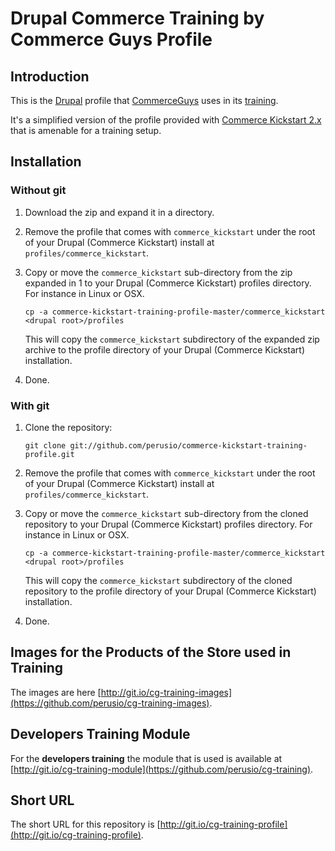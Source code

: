 # Drupal Commerce Training by Commerce Guys Profile

## Introduction

This is the [Drupal](https://drupal.org) profile that
[CommerceGuys](http://commerceguys.com) uses in its
[training](https://marketplace.commerceguys.com/training).

It's a simplified version of the profile provided with
[Commerce Kickstart 2.x](https://drupal.org/project/commerce_kickstart)
that is amenable for a training setup.

## Installation 

### Without git

 1. Download the zip and expand it in a directory.
 
 2. Remove the profile that comes with `commerce_kickstart`
    under the root of your Drupal (Commerce Kickstart) install at
    `profiles/commerce_kickstart`. 
    
 3. Copy or move the `commerce_kickstart` sub-directory from the zip
    expanded in 1 to your Drupal (Commerce Kickstart) profiles
    directory. For instance in Linux or OSX.
    
        cp -a commerce-kickstart-training-profile-master/commerce_kickstart <drupal root>/profiles
    
    This will copy the `commerce_kickstart` subdirectory of the
    expanded zip archive to the profile directory of your Drupal
    (Commerce Kickstart) installation.
    
 4. Done.
 
 
### With git
 
 1. Clone the repository:
        
        git clone git://github.com/perusio/commerce-kickstart-training-profile.git
        
 2. Remove the profile that comes with `commerce_kickstart`
    under the root of your Drupal (Commerce Kickstart) install at
    `profiles/commerce_kickstart`. 
    
 3. Copy or move the `commerce_kickstart` sub-directory from the
    cloned repository to your Drupal (Commerce Kickstart) profiles
    directory. For instance in Linux or OSX.
    
        cp -a commerce-kickstart-training-profile-master/commerce_kickstart <drupal root>/profiles
    
    This will copy the `commerce_kickstart` subdirectory of the
    cloned repository to the profile directory of your Drupal
    (Commerce Kickstart) installation.
    
 4. Done.
 
 ## Images for the Products of the Store used in Training
 
 The images are here [http://git.io/cg-training-images](https://github.com/perusio/cg-training-images).
 
 ## Developers Training Module
 
 For the **developers training** the module that is used is available
 at [http://git.io/cg-training-module](https://github.com/perusio/cg-training).
 
## Short URL

The short URL for this repository is [http://git.io/cg-training-profile](http://git.io/cg-training-profile).
 
